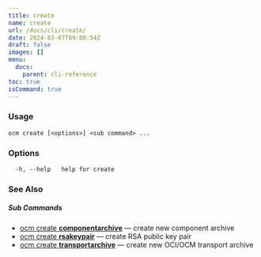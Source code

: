 ```yaml
---
title: create
name: create
url: /docs/cli/create/
date: 2024-03-07T09:08:54Z
draft: false
images: []
menu:
  docs:
    parent: cli-reference
toc: true
isCommand: true
---
```

### Usage

```
ocm create [<options>] <sub command> ...
```

### Options

```
  -h, --help   help for create
```

### See Also



##### Sub Commands

* [ocm create <b>componentarchive</b>](/docs/cli/create/componentarchive)	 &mdash; create new component archive
* [ocm create <b>rsakeypair</b>](/docs/cli/create/rsakeypair)	 &mdash; create RSA public key pair
* [ocm create <b>transportarchive</b>](/docs/cli/create/transportarchive)	 &mdash; create new OCI/OCM transport  archive

